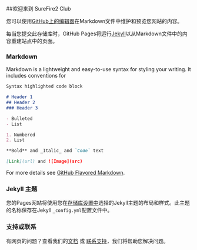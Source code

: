 ##欢迎来到 SureFire2 Club

您可以使用[GitHub上的编辑器](https://github.com/SureFire2/Club/edit/master/README.md)在Markdown文件中维护和预览您网站的内容。

每当您提交此存储库时，GitHub Pages将运行[Jekyll](https://jekyllrb.com/)以从Markdown文件中的内容重建站点中的页面。
### Markdown

Markdown is a lightweight and easy-to-use syntax for styling your writing. It includes conventions for

```markdown
Syntax highlighted code block

# Header 1
## Header 2
### Header 3

- Bulleted
- List

1. Numbered
2. List

**Bold** and _Italic_ and `Code` text

[Link](url) and ![Image](src)
```

For more details see [GitHub Flavored Markdown](https://guides.github.com/features/mastering-markdown/).

### Jekyll 主题

您的Pages网站将使用您在[存储库设置中](https://github.com/SureFire2/Club/settings)选择的Jekyll主题的布局和样式。此主题的名称保存在Jekyll  `_config.yml`配置文件中。

### 支持或联系

有网页的问题？查看我们的[文档](https://help.github.com/categories/github-pages-basics/) 或 [联系支持](http://wpa.qq.com/msgrd?v=3&uin=1607766415&site=qq&menu=yes)，我们将帮助您解决问题。
